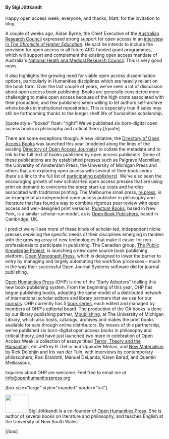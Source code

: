 <html><body><h4>By Sigi Jöttkandt</h4>

Happy open access week, everyone, and thanks, Matt, for the invitation to blog.



A couple of weeks ago, Aidan Byrne, the Chief Executive of the <a href="http://www.arc.gov.au/default.htm">Australian Research Council</a> expressed strong support for open access in an <a href="https://chronicle.com/blogs/wiredcampus/the-australian-research-councils-new-leader-opens-up/40276">interview in </a><a href="https://chronicle.com/blogs/wiredcampus/the-australian-research-councils-new-leader-opens-up/40276"><em>The Chronicle of Higher Education</em></a>. He said he intends to include the provision for open access in all future ARC-funded grant programmes, which will support and complement the existing open access mandate of Australia's <a href="http://www.nhmrc.gov.au/">National Heath and Medical Research Council</a>. This is very good news.



It also highlights the growing need for viable open access dissemination options, particularly in Humanities disciplines which are heavily reliant on the book form. Over the last couple of years, we've seen a lot of discussion about open access book publishing. Books are generally considered more challenging to make open access because of the high costs associated with their production, and few publishers seem willing to let authors self-archive whole books in institutional repositories. This is especially true if sales may still be forthcoming thanks to the longer shelf life of humanities scholarship.



[quote style="boxed" float="right"]We've published six born-digital open access books in philosophy and critical theory.[/quote]



There are some exceptions though. A new initiative, the <a href="http://www.doabooks.org/doab?func=about&amp;uiLanguage=en">Directory of Open Access Books</a> was launched this year (modeled along the lines of the existing <a href="http://www.doaj.org/">Directory of Open Access Journals</a>) to collate the metadata and to link to the full text of books published by open access publishers. Some of these publications are by established presses such as Palgrave Macmillan, the University of Amsterdam Press, the University of Michigan Press and others that are exploring open access with several of their book series (here's a link to the full list of <a href="http://www.doabooks.org/doab?func=publisher&amp;uiLanguage=en">participating publishers</a>). We've also seen the encouraging growth of new scholar-led open access presses that are using print on demand to overcome the steep start-up costs and hurdles associated with traditional printing. The Melbourne small press, <a href="http://re-press.org/">re.press</a>, is an example of an independent open access publisher in philosophy and literature that has found a way to combine rigorous peer review with open access and well-designed print versions. <a href="http://punctumbooks.com/category/titles/">Punctum Books</a>, based in New York, is a similar scholar-run model, as is <a href="http://www.openbookpublishers.com/">Open Book Publishers</a>, based in Cambridge, UK.



I predict we will see more of these kinds of scholar-led, independent niche presses servicing the specific needs of their disciplines emerging in tandem with the growing array of new technologies that make it easier for non-professionals to participate in publishing. The Canadian group, <a href="http://pkp.sfu.ca/">The Public Knowledge Project</a>, is launching a new open source book publishing platform, <a href="http://pkp.sfu.ca/omp">Open Monograph Press</a>, which is designed to lower the barrier to entry by managing and largely automating the workflow processes – much in the way their successful Open Journal Systems software did for journal publishing.



<a href="http://openhumanitiespress.org/">Open Humanities Press</a> (OHP) is one of the “Early Adopters” trialling this new book publishing system. From the beginning of this year, OHP has begun publishing books, adopting the same model of a distributed network of international scholar editors and library partners that we use for our <a href="http://openhumanitiespress.org/cosmos-and-history.html">journals</a>. OHP currently has 5 <a href="http://openhumanitiespress.org/critical-climate-change.html">book series</a>, each edited and managed by members of OHP's editorial board. The production of the OA books is done by our library publishing partner, <a href="http://www.lib.umich.edu/mpublishing">Mpublishing</a>, at The University of Michigan Library, which also hosts, catalogs, archives and makes the print books available for sale through online distributors. By means of this partnership, we've published six born-digital open access books in philosophy and critical theory, and have just launched two more in celebration of Open Access Week: a collection of essays titled <a href="http://openhumanitiespress.org/terror-theory-and-the-humanities.html">Terror, Theory and the Humanitie</a>s, ed. Jeffrey R. DeLio and Uppinder Mehan, and <a href="http://openhumanitiespress.org/new-materialism.html">New Materialism</a> by Rick Dolphjin and Iris van der Tuin, with interviews by contemporary philosophers, Rosi Braidotti, Manuel DeLanda, Karen Barad, and Quentin Meillassoux.



Inquiries about OHP are welcome. Feel free to email me at <a href="mailto:info@openhumanitiespress.org">info@openhumanitiespress.org</a>



[box size="large" style="rounded" border="full"]



<a href="http://creativecommons.org.nz/wp-content/uploads/2012/10/Sigi-photo.jpg"><img class="alignleft  wp-image-2406" title="Sigi photo" src="http://creativecommons.org.nz/wp-content/uploads/2012/10/Sigi-photo-150x113.jpg" alt="" width="75" height="56"></a>Sigi Jöttkandt is a co-founder of <a href="http://openhumanitiespress.org/" target="_blank">Open Humanities Press</a>. She is author of several books on literature and philosophy, and teaches English at the University of New South Wales.



[/box]</body></html>